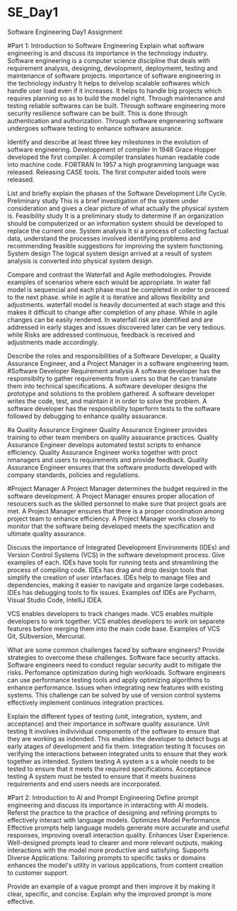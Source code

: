 # SE_Day1
Software Engineering Day1 Assignment

#Part 1: Introduction to Software Engineering
Explain what software engineering is and discuss its importance in the technology industry.
Software engineering is a computer science discipline that deals with requirement analysis, designing, devolopment, deploymemt, 
testing and maintenance of software projects.
importance of software engineering in the technology industry
It helps to delvelop scalable softwares which handle user load even if it increases.
It helps to handle big projects which requires planning so as to build the model right.
Through maintenance and testing reliable softwares can be built.
Through software engineering more security resilience software can be built. This is done
through authentication and authorization.
Through software engeneering software undergoes software testing to enhance software assurance.


Identify and describe at least three key milestones in the evolution of software engineering.
Developpment of compiler In 1948 Grace Hopper developed the first compiler. A compiler translates
human readable code into machine code.
FORTRAN In 1957 a high programming language was released.
Releasing CASE tools. The first computer aided tools were released.

List and briefly explain the phases of the Software Development Life Cycle.
Preliminary study This is a brief investigation of the system under consideration and gives a clear
picture of what actually the physical system is.
Feasibility study It is a preliminary study to determine if an organization should be computerized or 
an information system should be developed to replace the current one.
System analysis It si a process of collecting factual data, understand the processes involved identifying problems
and recommending feasible suggestions for improving the system  functioning.
System design The logical system design arrived at a result of system analysis is converted into physical system design.

Compare and contrast the Waterfall and Agile methodologies. Provide examples of scenarios where each would be appropriate.
In water fall model  is sequencial and each phase must be completed in order to proceed to the next phase. while in agile it 
is  iterative and allows flexibility and adjustments.
waterfall model is heavily documented at each stage and this makes it  difficult to change after completion of any  phase. 
While in agile changes can be easily rendered.
In waterfall risk are identified and are addressed in early stages and issues discovered later can be very tedious. 
while Risks are addressed continuous, feedback is received and adjustments made accordingly.

Describe the roles and responsibilities of a Software Developer, a Quality Assurance Engineer, and a Project Manager in a software engineering team.
#Software Developer
Requirement analysis A software developer has the responsibilty to gather requirements from users so that he can translate
them into technical specifications.
A software developer designs the prototype and solutions to the problem gathered.
A software developer writes the code, test, and maintain it in order to solve the problem.
A software developer has the responsibility toperform tests to the software followed by debugging to enhance quality assuarance.

#a Quality Assurance Engineer
Quality Assurance Engineer provides training to other team members on quality assuarance practices.
Quality Assurance Engineer develops automated testst scripts to enhance efficiency.
Quality Assurance Engineer works together with proct nmanagers and users to requirements and provide feedback.
Quality Assurance Engineer ensures that the software products developed with company standards, policies and regulations.

#Project Manager
A Project Manager determines the budget required in the software development.
A Project Manager ensures proper allocation of resoucers such as the skilled personnel to make sure that project goals are met.
A Project Manager ensures that there is a proper coordination among project team to enhance efficiency.
A Project Manager works closely to monitor that the software being developed meets the specification and ultimate quality assurance.

Discuss the importance of Integrated Development Environments (IDEs) and Version Control Systems (VCS) in the software development process. Give examples of each.
IDEs have tools for running tests and streamlining the process of compiling code.
IDEs has drag and drop design tools that simplify the creation of user interfaces.
IDEs help to manage files and dependencies, making it easier to navigate and organize large codebases.
IDEs has debugging tools to fix issues. 
Examples osf IDEs are Pycharm, Visual Studio Code, IntelliJ IDEA.

VCS enables developers to track changes made.
VCS enables multiple developers to work together.
VCS enables developers to work on separete features before merging them into the main code base. 
Examples of VCS Git, SUbversion, Mercurial.

What are some common challenges faced by software engineers? Provide strategies to overcome these challenges.
Software face security attacks. Software engineers need to conduct regular security audit to mitigate the risks.
Perfomance optimization during high workloads. Software engineers can use performance testing tools and 
apply optimizing algorithms to enhance performance.
Issues when integrating new features with existing systems. This challenge can be solved by use of version 
control systems effectively implement continuos integration practices.

Explain the different types of testing (unit, integration, system, and acceptance) and their importance in software quality assurance.
Unit testing It involves indivividual components of the software to ensure that they are working as indended. This enables the developer 
to detect bugs at early atages of development and fix them.
Integration testing It focuses on verifying the interactions between integrated units to ensure that they work together as intended.
System testing A system a s a whole needs to be tested to ensure that it meets the required specifications.
Acceptance testing A system must be tested to ensure that it meets business requirements and end users needs are incorporated.

#Part 2: Introduction to AI and Prompt Engineering
Define prompt engineering and discuss its importance in interacting with AI models.
Referst the practice to the practice of designing and refining prompts to effectively interact with language models.
Optimizes Model Performance. Effective prompts help language models generate more
accurate and useful responses, improving overall interaction quality.
Enhances User Experience. Well-designed prompts lead to clearer and more relevant outputs,
making interactions with the model more productive and satisfying.
Supports Diverse Applications: Tailoring prompts to specific tasks or domains enhances the 
model's utility in various applications, from content creation to customer support.

Provide an example of a vague prompt and then improve it by making it clear, specific, and concise. Explain why the improved prompt is more effective.
